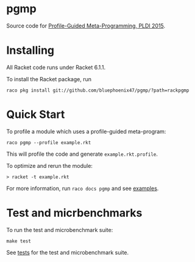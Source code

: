 pgmp
====

Source code for [Profile-Guided Meta-Programming, PLDI 2015](https://www.williamjbowman.com/papers.html#pgmp).

Installing
==========

All Racket code runs under Racket 6.1.1.

To install the Racket package, run

```
raco pkg install git://github.com/bluephoenix47/pgmp/?path=rackpgmp
```

Quick Start
=====

To profile a module which uses a profile-guided meta-program:
```
raco pgmp --profile example.rkt
```

This will profile the code and generate `example.rkt.profile`.

To optimize and rerun the module:
```
> racket -t example.rkt
```

For more information, run `raco docs pgmp` and see
[examples](../blob/master/rackpgmp/examples).

Test and micrbenchmarks
======================

To run the test and microbenchmark suite:
```
make test
```

See [tests](../blob/master/rackpgmp/tests) for the test and microbenchmark suite.

